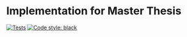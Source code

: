 # Implementation for Master Thesis

[![Tests](https://github.com/flyingdutchman23/thesis_implementation/workflows/Tests/badge.svg)](https://github.com/flyingdutchman23/thesis_implementation/actions?workflow=Tests)
[![Code style: black](https://img.shields.io/badge/code%20style-black-000000.svg)](https://github.com/psf/black)
